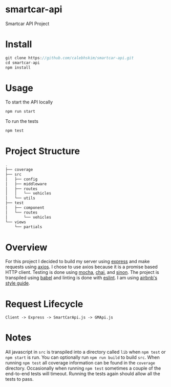 # smartcar-api
Smartcar API Project

# Install
```js
git clone https://github.com/calebhskim/smartcar-api.git
cd smartcar-api
npm install
```

# Usage
To start the API locally
```js
npm run start
```

To run the tests
```js
npm test
```

# Project Structure
```js
.
├── coverage
├── src
│   ├── config
│   ├── middleware
│   ├── routes
│   │   └── vehicles
│   └── utils
├── test
│   ├── component
│   └── routes
│       └── vehicles
└── views
    └── partials

```

# Overview
For this project I decided to build my server using [express](http://expressjs.com/) and make requests using [axios](https://github.com/mzabriskie/axios).
I chose to use axios because it is a promise based HTTP client. Testing is done using [mocha](https://mochajs.org/), [chai](http://chaijs.com/), and [sinon](http://sinonjs.org/).
The project is transpiled using [babel](https://babeljs.io/) and linting is done with [eslint](http://eslint.org/). I am using [airbnb's style guide](https://github.com/airbnb/javascript).
# Request Lifecycle
```
Client -> Express -> SmartCarApi.js -> GMApi.js
```
# Notes
All javascript in `src` is transpiled into a directory called `lib` when `npm test` or `npm start` is run. You can optionally run
`npm run build` to build `src`. When running `npm test` all coverage information can be found in the `coverage` directory. Occasionally
when running `npm test` sometimes a couple of the end-to-end tests will timeout. Running the tests again should allow all the tests to pass. 
